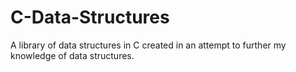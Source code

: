 C-Data-Structures
=================

A library of data structures in C created in an attempt to further my knowledge of data structures.
